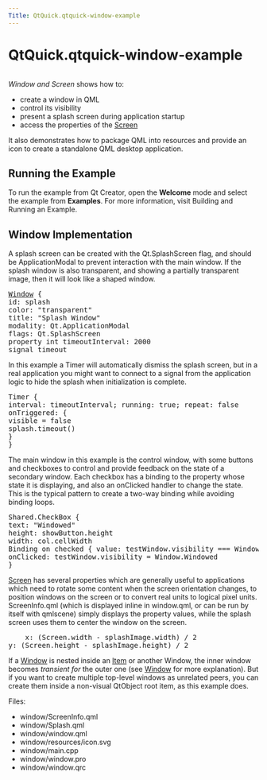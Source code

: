 ```yaml
---
Title: QtQuick.qtquick-window-example
---
```


# QtQuick.qtquick-window-example

<span class="subtitle"></span>
<!-- $$$window-description -->
<p class="centerAlign"><img src="https://assets.ubuntu.com/v1/65512c0f-qml-window-example.png" alt="" /></p><p><i>Window and Screen</i> shows how to:</p>
<ul>
<li>create a window in QML</li>
<li>control its visibility</li>
<li>present a splash screen during application startup</li>
<li>access the properties of the <a href="QtQuick.Window.Screen.md">Screen</a></li>
</ul>
<p>It also demonstrates how to package QML into resources and provide an icon to create a standalone QML desktop application.</p>
<h2 id="running-the-example">Running the Example</h2>
<p>To run the example from Qt Creator, open the <b>Welcome</b> mode and select the example from <b>Examples</b>. For more information, visit Building and Running an Example.</p>
<h2 id="window-implementation">Window Implementation</h2>
<p>A splash screen can be created with the Qt.SplashScreen flag, and should be ApplicationModal to prevent interaction with the main window. If the splash window is also transparent, and showing a partially transparent image, then it will look like a shaped window.</p>
<pre class="qml"><span class="type"><a href="QtQuick.Window.Window.md">Window</a></span> {
<span class="name">id</span>: <span class="name">splash</span>
<span class="name">color</span>: <span class="string">&quot;transparent&quot;</span>
<span class="name">title</span>: <span class="string">&quot;Splash Window&quot;</span>
<span class="name">modality</span>: <span class="name">Qt</span>.<span class="name">ApplicationModal</span>
<span class="name">flags</span>: <span class="name">Qt</span>.<span class="name">SplashScreen</span>
property <span class="type">int</span> <span class="name">timeoutInterval</span>: <span class="number">2000</span>
signal <span class="type">timeout</span></pre>
<p>In this example a Timer will automatically dismiss the splash screen, but in a real application you might want to connect to a signal from the application logic to hide the splash when initialization is complete.</p>
<pre class="qml"><span class="type">Timer</span> {
<span class="name">interval</span>: <span class="name">timeoutInterval</span>; <span class="name">running</span>: <span class="number">true</span>; <span class="name">repeat</span>: <span class="number">false</span>
<span class="name">onTriggered</span>: {
<span class="name">visible</span> <span class="operator">=</span> <span class="number">false</span>
<span class="name">splash</span>.<span class="name">timeout</span>()
}
}</pre>
<p>The main window in this example is the control window, with some buttons and checkboxes to control and provide feedback on the state of a secondary window. Each checkbox has a binding to the property whose state it is displaying, and also an onClicked handler to change the state. This is the typical pattern to create a two-way binding while avoiding binding loops.</p>
<pre class="qml"><span class="type">Shared</span>.CheckBox {
<span class="name">text</span>: <span class="string">&quot;Windowed&quot;</span>
<span class="name">height</span>: <span class="name">showButton</span>.<span class="name">height</span>
<span class="name">width</span>: <span class="name">col</span>.<span class="name">cellWidth</span>
Binding on <span class="name">checked</span> { <span class="name">value</span>: <span class="name">testWindow</span>.<span class="name">visibility</span> <span class="operator">===</span> <span class="name">Window</span>.<span class="name">Windowed</span> }
<span class="name">onClicked</span>: <span class="name">testWindow</span>.<span class="name">visibility</span> <span class="operator">=</span> <span class="name">Window</span>.<span class="name">Windowed</span>
}</pre>
<p><a href="QtQuick.Window.Screen.md">Screen</a> has several properties which are generally useful to applications which need to rotate some content when the screen orientation changes, to position windows on the screen or to convert real units to logical pixel units. ScreenInfo.qml (which is displayed inline in window.qml, or can be run by itself with qmlscene) simply displays the property values, while the splash screen uses them to center the window on the screen.</p>
<pre class="qml">    <span class="name">x</span>: (<span class="name">Screen</span>.<span class="name">width</span> <span class="operator">-</span> <span class="name">splashImage</span>.<span class="name">width</span>) <span class="operator">/</span> <span class="number">2</span>
<span class="name">y</span>: (<span class="name">Screen</span>.<span class="name">height</span> <span class="operator">-</span> <span class="name">splashImage</span>.<span class="name">height</span>) <span class="operator">/</span> <span class="number">2</span></pre>
<p>If a <a href="QtQuick.Window.Window.md">Window</a> is nested inside an <a href="QtQuick.Item.md">Item</a> or another Window, the inner window becomes <i>transient for</i> the outer one (see <a href="QtQuick.Window.Window.md">Window</a> for more explanation). But if you want to create multiple top-level windows as unrelated peers, you can create them inside a non-visual QtObject root item, as this example does.</p>
<p>Files:</p>
<ul>
<li>window/ScreenInfo.qml</li>
<li>window/Splash.qml</li>
<li>window/window.qml</li>
<li>window/resources/icon.svg</li>
<li>window/main.cpp</li>
<li>window/window.pro</li>
<li>window/window.qrc</li>
</ul>
<!-- @@@window -->
